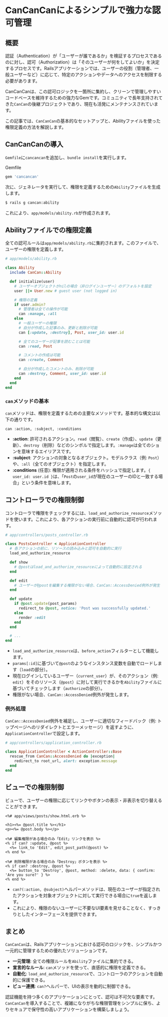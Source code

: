 # CanCanCanによるシンプルで強力な認可管理

## 概要

認証（Authentication）が「ユーザーが誰であるか」を検証するプロセスであるのに対し、認可（Authorization）は「そのユーザーが何をしてよいか」を決定するプロセスです。Railsアプリケーションでは、ユーザーの役割（管理者、一般ユーザーなど）に応じて、特定のアクションやデータへのアクセスを制限する必要があります。

CanCanCanは、この認可ロジックを一箇所に集約し、クリーンで管理しやすいコードベースを維持するための強力なGemです。コミュニティで長年支持されてきた`CanCan`の後継プロジェクトであり、現在も活発にメンテナンスされています。

この記事では、`CanCanCan`の基本的なセットアップと、Abilityファイルを使った権限定義の方法を解説します。

## CanCanCanの導入

`Gemfile`に`cancancan`を追加し、`bundle install`を実行します。

Gemfile
```ruby
gem 'cancancan'
```

次に、ジェネレータを実行して、権限を定義するための`Ability`ファイルを生成します。

```bash
$ rails g cancan:ability
```

これにより、`app/models/ability.rb`が作成されます。

## Abilityファイルでの権限定義

全ての認可ルールは`app/models/ability.rb`に集約されます。このファイルで、ユーザーの権限を定義します。

```ruby
# app/models/ability.rb

class Ability
  include CanCan::Ability

  def initialize(user)
    # ユーザーオブジェクトがnilの場合（非ログインユーザー）のデフォルトを設定
    user ||= User.new # guest user (not logged in)

    # 権限の定義
    if user.admin?
      # 管理者は全ての操作が可能
      can :manage, :all
    else
      # 一般ユーザーの権限
      # 自分が作成した記事のみ、更新と削除が可能
      can [:update, :destroy], Post, user_id: user.id

      # 全てのユーザーが記事を読むことは可能
      can :read, Post

      # コメントの作成は可能
      can :create, Comment

      # 自分が作成したコメントのみ、削除が可能
      can :destroy, Comment, user_id: user.id
    end
  end
end
```

### `can`メソッドの基本

`can`メソッドは、権限を定義するための主要なメソッドです。基本的な構文は以下の通りです。

`can :action, :subject, :conditions`

-   **:action**: 許可されるアクション。`read`（閲覧）、`create`（作成）、`update`（更新）、`destroy`（削除）などのシンボルで指定します。`:manage`は全てのションを意味するエイリアスです。
-   **:subject**: アクションの対象となるオブジェクト。モデルクラス（例: `Post`）や、`:all`（全てのオブジェクト）を指定します。
-   **:conditions** (任意): 権限が適用される条件をハッシュで指定します。`{ user_id: user.id }`は、「`Post`の`user_id`が現在のユーザーのIDと一致する場合」という条件を意味します。

## コントローラでの権限制御

コントローラで権限をチェックするには、`load_and_authorize_resource`メソッドを使います。これにより、各アクションの実行前に自動的に認可が行われます。

```ruby
# app/controllers/posts_controller.rb

class PostsController < ApplicationController
  # 各アクションの前に、リソースの読み込みと認可を自動的に実行
  load_and_authorize_resource

  def show
    # @postはload_and_authorize_resourceによって自動的に設定される
  end

  def edit
    # ユーザーが@postを編集する権限がない場合、CanCan::AccessDenied例外が発生
  end

  def update
    if @post.update(post_params)
      redirect_to @post, notice: 'Post was successfully updated.'
    else
      render :edit
    end
  end

  # ...
end
```

-   `load_and_authorize_resource`は、`before_action`フィルターとして機能します。
-   `params[:id]`に基づいて`@post`のようなインスタンス変数を自動でロードします（`load`の部分）。
-   現在ログインしているユーザー（`current_user`）が、そのアクション（例: `edit`）をそのリソース（`@post`）に対して実行できるかを`Ability`ファイルに基づいてチェックします（`authorize`の部分）。
-   権限がない場合、`CanCan::AccessDenied`例外が発生します。

### 例外処理

`CanCan::AccessDenied`例外を補足し、ユーザーに適切なフィードバック（例: トップページへのリダイレクトとエラーメッセージ）を返すように、`ApplicationController`で設定します。

```ruby
# app/controllers/application_controller.rb

class ApplicationController < ActionController::Base
  rescue_from CanCan::AccessDenied do |exception|
    redirect_to root_url, alert: exception.message
  end
end
```

## ビューでの権限制御

ビューで、ユーザーの権限に応じてリンクやボタンの表示・非表示を切り替えることができます。

```erb
<%# app/views/posts/show.html.erb %>

<h1><%= @post.title %></h1>
<p><%= @post.body %></p>

<%# 編集権限がある場合のみ「Edit」リンクを表示 %>
<% if can? :update, @post %>
  <%= link_to 'Edit', edit_post_path(@post) %>
<% end %>

<%# 削除権限がある場合のみ「Destroy」ボタンを表示 %>
<% if can? :destroy, @post %>
  <%= button_to 'Destroy', @post, method: :delete, data: { confirm: 'Are you sure?' } %>
<% end %>
```

-   `can?(:action, @subject)`ヘルパーメソッドは、現在のユーザーが指定されたアクションを対象オブジェクトに対して実行できる場合に`true`を返します。
-   これにより、権限のないユーザーに不要なUI要素を見せることなく、すっきりとしたインターフェースを提供できます。

## まとめ

`CanCanCan`は、Railsアプリケーションにおける認可のロジックを、シンプルかつ一元的に管理するための優れたソリューションです。

-   **一元管理**: 全ての権限ルールを`Ability`ファイルに集約できる。
-   **宣言的なルール**: `can`メソッドを使って、直感的に権限を定義できる。
-   **自動化**: `load_and_authorize_resource`で、コントローラのアクションを自動的に保護できる。
-   **ビュー連携**: `can?`ヘルパーで、UIの表示を動的に制御できる。

認証機能を持つ多くのアプリケーションにとって、認可は不可欠な要素です。`CanCanCan`を導入することで、複雑になりがちな権限管理をシンプルに保ち、よりセキュアで保守性の高いアプリケーションを構築しましょう。
